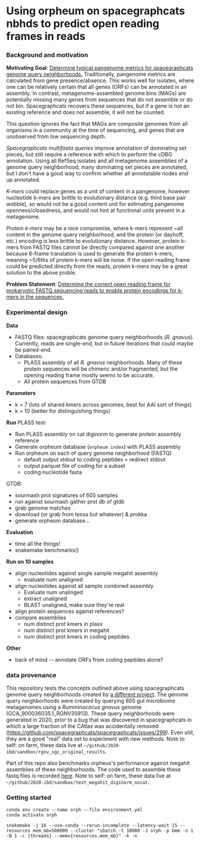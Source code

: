 # Using orpheum on spacegraphcats nbhds to predict open reading frames in reads

### Background and motivation

**Motivating Goal**: <u>Determine typical pangenome metrics for spacegraphcats genome query neighborhoods.</u> Traditionally, pangenome metrics are calculated from gene presence/absence. This works well for isolates, where one can be relatively certain that all genes (ORFs) can be annotated in an assembly. In contrast, metagenome-assembled genome bins (MAGs) are potentially missing many genes from sequences that do not assemble or do not bin. Spacegraphcats recovers these sequences, but if a gene is not an existing reference and does not assemble, it will not be counted. 

This question ignores the fact that MAGs are composite genomes from all organisms in a community at the time of sequencing, and genes that are unobserved from low sequencing depth.

*Spacegraphcats multifasta queries* improve annotation of dominating set pieces, but still require a reference with which to perform the cDBG annotation. Using all RefSeq isolates and all metagenome assemblies of a genome query neighborhood, many dominating set pieces are annotated, but I don't have a good way to confirm whether all annotatable nodes end up annotated.

*K-mers* could replace genes as a unit of content in a pangenome, however nucleotide k-mers are brittle to evolutionary distance (e.g. third base pair wobble), so would not be a good content unit for estimating pangenome openness/closedness, and would not hint at functional units present in a metagenome.

*Protein k-mers* may be a nice compromise, where k-mers represent ~all content in the genome query neighborhood, and the protein (or dayhoff, etc.) encoding is less brittle to evolutionary distance. However, protein k-mers from FASTQ files cannot be directly compared against one another because 6-frame translation is used to generate the protein k-mers, meaning ~5/6ths of protein k-mers will be noise. If the open reading frame could be predicted directly from the reads, protein k-mers may be a great solution to the above proble.  

**Problem Statement**: <u>Determine the correct open reading frame for prokaryotic FASTQ sequencing reads to enable protein encodings for k-mers in the sequences.</u>

### Experimental design

**Data**
+ FASTQ files: spacegraphcats genome query neighborhoods (*R. gnavus*). Currently, reads are single-end, but in future iterations that could maybe be paired-end.
+ Databases:
    + PLASS assembly of all *R. gnavus* neighborhoods. Many of these protein sequences will be chimeric and/or fragmented, but the opening reading frame mostly seems to be accurate. 
    + All protein sequences from GTDB 

**Parameters**
+ k = 7 (lots of shared kmers across genomes, best for AAI sort of things)
+ k = 10 (better for distinguishing things)

**Run**
PLASS test:
+ Run PLASS assembly on cat diginorm to generate protein assembly reference
+ Generate orpheum database (`orpheum index`) with PLASS assembly
+ Run orpheum on each of query genome neighborhood (FASTQ)
    + default output stdout to coding peptides > redirect stdout
    + output parquet file of coding for a subset
    + coding nucleotide fasta 

GTDB:
+ sourmash prot signatures of 605 samples
+ run against sourmash gather prot db of gtdb
+ grab genome matches
+ download (or grab from tessa but whatever) & prokka
+ generate orpheum database...

**Evaluation**

+ time all the things!
+ snakemake benchmarks()

**Run on 10 samples**
+ align nucleotides against single sample megahit assembly
    + evaluate num unaligned
+ align nucleotides against all sample combined assembly
    + Evaluate num unalinged
    + extract unaligned
    + BLAST unaligned, make sure they're real
+ align protein sequences against references?
+ compare assemblies
    + num distinct prot kmers in plass
    + num distinct prot kmers in megahit
    + num distinct prot kmers in coding peptides


**Other**
+ back of mind -- annotate ORFs from coding peptides alone?

### data provenance

This repository tests the concepts outlined above using spacegraphcats genome query neighborhoods created by [a different project](https://github.com/dib-lab/2020-ibd/).
The genome query neighborhoods were created by querying 605 gut microbiome metagenomes using a *Rumminococus gnavus* genome (GCA_900036035.1_RGNV35913).
These query neighborhoods were generated in 2020, prior to a bug that was discovered in spacegraphcats in which a large fraction of the CAtlas was accidentally removed (https://github.com/spacegraphcats/spacegraphcats/issues/299).
Even still, they are a good "real" data set to experiment with new methods. 
Note to self: on farm, these data live at `~/github/2020-ibd/sandbox/rgnv_sgc_original_results`. 

Part of this repo also benchmarks orpheus's performance against megahit assemblies of these neighborhoods.
The code used to assemble these fastq files is recorded [here](https://github.com/dib-lab/2020-ibd/tree/master/sandbox/test_megahit_diginorm_nocat). 
Note to self: on farm, these data live at `~/github/2020-ibd/sandbox/test_megahit_diginorm_nocat`.  

### Getting started

```
conda env create --name orph --file environment.yml
conda activate orph

snakemake -j 16 --use-conda --rerun-incomplete --latency-wait 15 --resources mem_mb=500000 --cluster "sbatch -t 10080 -J orph -p bmm -n 1 -N 1 -c {threads} --mem={resources.mem_mb}" -k -n
```
